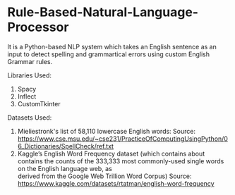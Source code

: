 # Rule-Based-Natural-Language-Processor
It is a Python-based NLP system which takes an English sentence as an input to detect spelling and grammartical errors using custom English Grammar rules.

Libraries Used:
1) Spacy
2) Inflect
3) CustomTkinter

Datasets Used:
1) Mieliestronk's list of 58,110 lowercase English words:
   Source: https://www.cse.msu.edu/~cse231/PracticeOfComputingUsingPython/06_Dictionaries/SpellCheck/ref.txt
2) Kaggle’s English Word Frequency dataset (which contains about contains the counts of the 333,333 most commonly-used single words on the English language web, as   
   derived from the Google Web Trillion Word Corpus)
   Source: https://www.kaggle.com/datasets/rtatman/english-word-frequency
  
 
